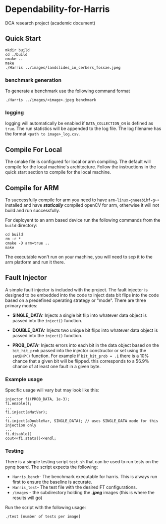 # Dependability-for-Harris
DCA research project (academic document)

## Quick Start
```
mkdir build
cd ./build
cmake ..
make
./Harris ../images/landslides_in_cerbers_fossae.jpeg
```

### benchmark generation
To generate a benchmark use the following command format
```
./Harris ../images/<image>.jpeg benchmark
```

### logging
logging will automatically be enabled if `DATA_COLLECTION_ON` is defined as `true`. The run statistics will be appended to the log file. The log filename has the format `<path to image>_log.csv`.

## Compile For Local
The cmake file is configured for local or arm compiling. The default will compile for the local machine's architecture. Follow the instructions in the quick start section to compile for the local machine. 

## Compile for ARM
To successfully compile for arm you need to have `arm-linux-gnueabihf-g++` installed and have ***statically*** compiled openCV for arm, otherwise it will not build and run successfully.

For deployent to an arm based device run the following commands from the `build` directory:

```
cd build
rm -r *
cmake -D arm=true ..
make
```
The executable won't run on your machine, you will need to scp it to the arm platform and run it there. 


## Fault Injector

A simple fault injector is included with the project. The fault injector is designed to be embedded into the code to inject data bit flips into the code based on a predefined operating strategy or "mode". There are three primary modes:

- **SINGLE_DATA:** Injects a single bit flip into whatever data object is passed into the `inject()` function.

- **DOUBLE_DATA:** Injects two unique bit flips into whatever data object is passed into the `inject()` function.

- **PROB_DATA:** Injects errors into each bit in the data object based on the `bit_hit_prob` passed into the injector constructor or set using the `setBHP()` function. For example if `bit_hit_prob = .1` there is a 10% chance that a given bit will be flipped. this corresponds to a 56.9% chance of at least one fault in a given byte. 

### Example usage
Specific usage will vary but may look like this:
```
injector fi(PROB_DATA, 1e-3);
fi.enable();
...
fi.inject(aMatVar);
...
fi.inject(aDoubleVar, SINGLE_DATA); // uses SINGLE_DATA mode for this injection only
...
fi.disable()
cout<<fi.stats()<<endl;
```

### Testing
There is a simple testing script `test.sh` that can be used to run tests on the pynq board. The script expects the following:

- `Harris_bench`- The benchmark executable for harris. This is always run first to ensure the baseline is accurate.
- `Harris_test`- The test file with the desired FT configurations.
- `/images` - the subdirectory holding the ***.jpeg*** images (this is where the results will go)

Run the script with the following usage:

```
./test [number of tests per image]
```

